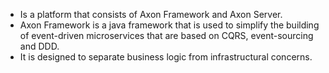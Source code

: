 * Is a platform that consists of Axon Framework and Axon Server.
* Axon Framework is a java framework that is used to simplify the building
of event-driven microservices that are based on CQRS, event-sourcing and DDD.
* It is designed to separate business logic from infrastructural concerns.